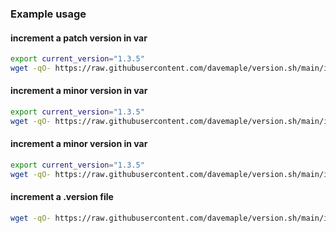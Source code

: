 ### Example usage

#### increment a patch version in var
```bash
export current_version="1.3.5"
wget -qO- https://raw.githubusercontent.com/davemaple/version.sh/main/increment_semantic_version.sh | bash -s -- --increment=patch "$current_version"
```

#### increment a minor version in var
```bash
export current_version="1.3.5"
wget -qO- https://raw.githubusercontent.com/davemaple/version.sh/main/increment_semantic_version.sh | bash -s -- --increment=minor "$current_version"
```

#### increment a minor version in var
```bash
export current_version="1.3.5"
wget -qO- https://raw.githubusercontent.com/davemaple/version.sh/main/increment_semantic_version.sh | bash -s -- --increment=major "$current_version"
```


#### increment a .version file
```bash
wget -qO- https://raw.githubusercontent.com/davemaple/version.sh/main/increment_semantic_file.sh | bash -s -- --increment=minor ./version
```
